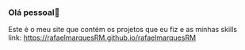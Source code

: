 ### Olá pessoal👋
Este é o meu site que contém os projetos que eu fiz e as minhas skills <br>
link: https://rafaelmarquesRM.github.io/rafaelmarquesRM
 
 
